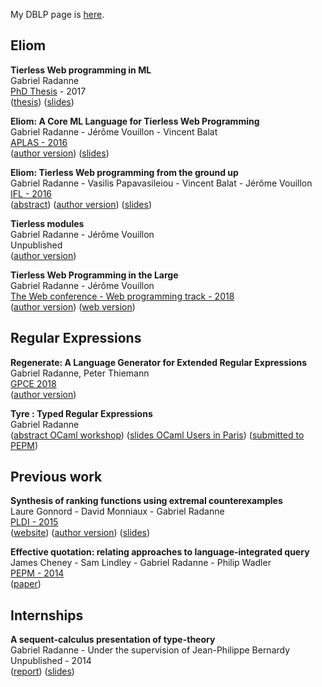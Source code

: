 
My DBLP page is [here][DBLP].

[DBLP]: http://dblp.uni-trier.de/pers/hd/r/Radanne:Gabriel

## Eliom

**Tierless Web programming in ML**  
Gabriel Radanne  
[PhD Thesis](phdthesis.html) - 2017  
([thesis](papers/phdthesis.pdf))
([slides](papers/talk_phdthesis.pdf))

**Eliom: A Core ML Language for Tierless Web Programming**  
Gabriel Radanne - Jérôme Vouillon - Vincent Balat  
[APLAS - 2016](http://soict.hust.edu.vn/~aplas2016/)  
([author version](https://hal.archives-ouvertes.fr/hal-01349774))
([slides](papers/eliom/talk_aplas.pdf))

**Eliom: Tierless Web programming from the ground up**  
Gabriel Radanne - Vasilis Papavasileiou - Vincent Balat - Jérôme Vouillon  
[IFL - 2016](https://dtai.cs.kuleuven.be/events/ifl2016/)  
([abstract](papers/eliom/ifl_abstract.pdf))
([author version](https://hal.archives-ouvertes.fr/hal-01407898))
([slides](https://hal.archives-ouvertes.fr/hal-01407898/file/slides.pdf))

**Tierless modules**  
Gabriel Radanne - Jérôme Vouillon  
Unpublished  
([author version](https://hal.archives-ouvertes.fr/hal-01485362))

**Tierless Web Programming in the Large**  
Gabriel Radanne - Jérôme Vouillon  
[The Web conference - Web programming track - 2018](https://www2018.thewebconf.org/)  
([author version](papers/eliom/web2018.pdf))
([web version](http://delivery.acm.org/10.1145/3190000/3185953/p681-radanne.html?ip=132.230.195.187&id=3185953&acc=OPENTOC&key=2BA2C432AB83DA15%2E4191B95BD496D1F1%2E4D4702B0C3E38B35%2E4DD68F0663C025AA&__acm__=1525446033_336a85ca56d736713a7dc47b3aa5df19#))

## Regular Expressions

**Regenerate: A Language Generator for Extended Regular Expressions**  
Gabriel Radanne, Peter Thiemann  
[GPCE 2018](https://conf.researchr.org/track/gpce-2018/gpce-2018)  
([author version](papers/regenerate/gpce18.pdf))  

**Tyre : Typed Regular Expressions**  
Gabriel Radanne  
([abstract OCaml workshop](papers/tyre/abstract.pdf))
([slides OCaml Users in Paris](papers/tyre/talk_oups.pdf))
([submitted to PEPM](papers/tyre/tyre_paper.pdf))


## Previous work

**Synthesis of ranking functions using extremal counterexamples**  
Laure Gonnord - David Monniaux - Gabriel Radanne  
[PLDI - 2015](http://conf.researchr.org/home/pldi2015)  
([website](http://termite-analyser.github.io/))
([author version](https://hal.archives-ouvertes.fr/hal-01144622))
([slides](papers/termite_long.pdf))

**Effective quotation: relating approaches to language-integrated query**  
James Cheney - Sam Lindley - Gabriel Radanne - Philip Wadler  
[PEPM - 2014](http://www.program-transformation.org/PEPM14)  
([paper](http://homepages.inf.ed.ac.uk/slindley/papers/effquot.pdf))

## Internships

**A sequent-calculus presentation of type-theory**  
Gabriel Radanne - Under the supervision of Jean-Philippe Bernardy  
Unpublished - 2014  
([report](papers/seqstyle/report.pdf))
([slides](papers/seqstyle/talk.pdf))
